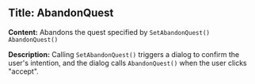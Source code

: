 ## Title: AbandonQuest

**Content:**
Abandons the quest specified by `SetAbandonQuest()`
`AbandonQuest()`

**Description:**
Calling `SetAbandonQuest()` triggers a dialog to confirm the user's intention, and the dialog calls `AbandonQuest()` when the user clicks "accept".